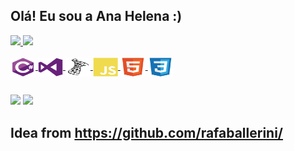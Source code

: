 ## Olá! Eu sou a Ana Helena :)
<a href="https://github.com/anahelenasilva">
  <img height="180em" src="https://github-readme-stats-eight-theta.vercel.app/api?username=anahelenasilva&show_icons=true&theme=dracula&include_all_commits=true&count_private=true"/>
  <img height="180em" src="https://github-readme-stats-eight-theta.vercel.app/api/top-langs/?username=anahelenasilva&layout=compact&langs_count=10&theme=dracula&hide=java,pascal,powershell,puppet"/>
<div>
<div style="display: inline_block"><br>
  <img align="center" alt="Ana-Csharp" height="30" width="40" src="https://raw.githubusercontent.com/devicons/devicon/master/icons/csharp/csharp-original.svg">
  <img align="center" alt="Ana-VS" height="30" width="40" src="https://raw.githubusercontent.com/devicons/devicon/master/icons/visualstudio/visualstudio-plain.svg">
  <img align="center" alt="Ana-MSSQL" height="30" width="40" src="https://raw.githubusercontent.com/devicons/devicon/master/icons/microsoftsqlserver/microsoftsqlserver-plain.svg">
  <img align="center" alt="Ana-Js" height="30" width="40" src="https://raw.githubusercontent.com/devicons/devicon/master/icons/javascript/javascript-plain.svg">
  <img align="center" alt="Ana-HTML" height="30" width="40" src="https://raw.githubusercontent.com/devicons/devicon/master/icons/html5/html5-original.svg">
  <img align="center" alt="Ana-CSS" height="30" width="40" src="https://raw.githubusercontent.com/devicons/devicon/master/icons/css3/css3-original.svg">
</div>
  
  ##
  
  <div>
  <a href = "mailto: anahelenarp@hotmail.com"><img src="https://img.shields.io/badge/-Hotmail-%23EA4335?style=for-the-badge&logo=microsoft-outlook&logoColor=white&color=blue" target="_blank"></a>
  <a href="https://www.linkedin.com/in/anahelenasilva" target="_blank"><img src="https://img.shields.io/badge/-LinkedIn-%230077B5?style=for-the-badge&logo=linkedin&logoColor=white" target="_blank"></a>
</div>

##


## Idea from <a href="https://github.com/rafaballerini/" target="_blank">https://github.com/rafaballerini/</a>  

